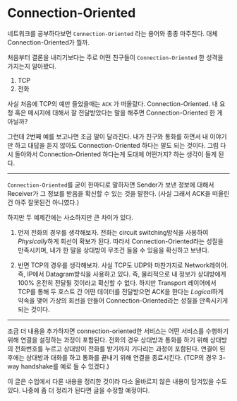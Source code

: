 # Connection-Oriented

네트워크를 공부하다보면 `Connection-Oriented` 라는 용어와 종종 마주친다. 대체 Connection-Oriented가 뭘까.

처음부터 결론을 내리기보다는 주로 어떤 친구들이 `Connection-Oriented` 한 성격을 가지는지 알아봤다. 

1. TCP
2. 전화

사실 처음에 TCP의 예만 들었을때는 `ACK` 가 떠올랐다. Connection-Oriented. 내 요청 혹은 메시지에 대해서 잘 전달받았다는 말을 해주면 Connection-Oriented 한 게 아닐까?

그런데 2번째 예를 보고나면 조금 말이 달라진다. 내가 친구와 통화를 하면서 내 이야기만 하고 대답을 듣지 않아도 Connection-Oriented 하다는 말도 되는 것이다. 그럼 다시 돌아와서 Connection-Oriented 하다는게 도대체 어떤거지? 하는 생각이 들게 된다.

---

`Connection-Oriented`를 굳이 한마디로 말하자면 Sender가 보낸 정보에 대해서 Receiver가 그 정보를 받음을 확신할 수 있는 것을 말한다. (사실 그래서 ACK을 떠올린건 아주 잘못된건 아니였다.)
	
하지만 두 예제간에는 사소하지만 큰 차이가 있다.

1. 먼저 전화의 경우를 생각해보자. 전화는 circuit switching방식을 사용하여 *Physically*하게 회선이 확보가 된다. 따라서 Connection-Oriented라는 성질을 만족시키며, 내가 한 말을 상대방이 무조건 들을 수 있음을 확신하고 보낸다.

2. 반면 TCP의 경우를 생각해보자. 사실 TCP도 UDP와 마찬가지로 Network레이어.즉, IP에서 Datagram방식을 사용하고 있다. 즉, 물리적으로 내 정보가 상대방에게 100% 온전히 전달될 것이라고 확신할 수 없다. 하지만 Transport 레이어에서 TCP를 통해 두 호스트 간 어떤 데이터를 전달받으면 ACK을 한다는 *Logical*하게 약속을 맺어 가상의 회선을 만들어 Connection-Oriented라는 성질을 만족시키게 되는 것이다.

---

조금 더 내용을 추가하자면 connection-oriented한 서비스는 어떤 서비스를 수행하기 위해 연결을 설정하는 과정이 포함된다. 전화의 경우 상대방과 통화를 하기 위해 상대방의 전화번호를 누르고 상대방이 전화를 받기까지 기다리는 과정이 포함된다. 연결이 된 후에는 상대방과 대화를 하고 통화를 끝내기 위해 연결을 종료시킨다. (TCP의 경우 3-way handshake를 예로 들 수 있겠다.)

이 글은 수업에서 다룬 내용을 정리한 것이라 다소 올바르지 않은 내용이 담겨있을 수도 있다. 나중에 좀 더 정리가 된다면 글을 수정할 예정이다.
